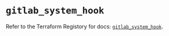 # `gitlab_system_hook`

Refer to the Terraform Registory for docs: [`gitlab_system_hook`](https://registry.terraform.io/providers/gitlabhq/gitlab/16.5.0/docs/resources/system_hook).
